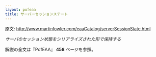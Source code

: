 ```yaml
---
layout: pofeaa
title: サーバーセッションステート
---
```


原文: http://www.martinfowler.com/eaaCatalog/serverSessionState.html

*サーバのセッション状態をシリアライズされた形で保持する*

解説の全文は『PofEAA』 **458** ページを参照。

